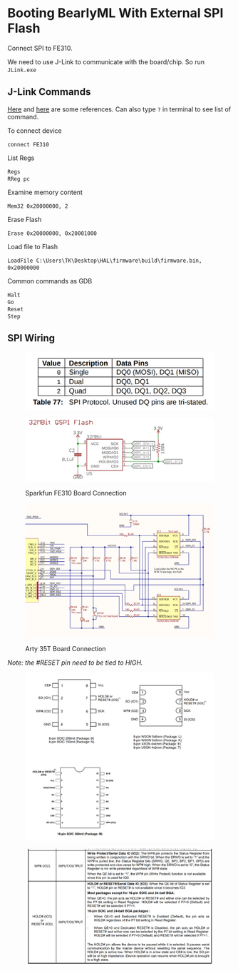 # Booting BearlyML With External SPI Flash

Connect SPI to FE310.

We need to use J-Link to communicate with the board/chip. So run `JLink.exe`



## J-Link Commands

[Here](https://wiki.segger.com/J-Link\_Commander) and [here](https://docs.rs-online.com/5cbd/0900766b8165024a.pdf) are some references. Can also type `?` in terminal to see list of command.

To connect device

```
connect FE310
```



List Regs

```
Regs
RReg pc
```



Examine memory content

```
Mem32 0x20000000, 2
```



Erase Flash

```
Erase 0x20000000, 0x20001000
```



Load file to Flash

```
LoadFile C:\Users\TK\Desktop\HAL\firmware\build\firmware.bin, 0x20000000
```



Common commands as GDB

```
Halt
Go
Reset
Step
```



## SPI Wiring

<figure><img src="../../.gitbook/assets/image (5) (1).png" alt=""><figcaption></figcaption></figure>



<figure><img src="../../.gitbook/assets/image (3) (1) (1).png" alt=""><figcaption><p>Sparkfun FE310 Board Connection</p></figcaption></figure>

<figure><img src="../../.gitbook/assets/image (6) (3).png" alt=""><figcaption><p>Arty 35T Board Connection</p></figcaption></figure>



_Note: the #RESET pin need to be tied to HIGH._&#x20;

<figure><img src="../../.gitbook/assets/image (7) (2).png" alt=""><figcaption></figcaption></figure>

<figure><img src="../../.gitbook/assets/image (2) (6).png" alt=""><figcaption></figcaption></figure>
